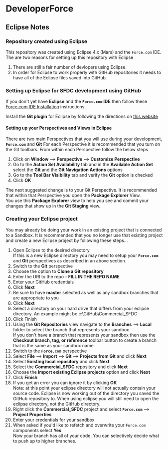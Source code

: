 # DeveloperForce

## Eclipse Notes

### Repository created using Eclipse
This repository was created using Eclipse 4.x (Mars) and the `Force.com` IDE.  The are two reasons for setting up this repository with Eclipse
1. There are still a fair number of devlopers using Eclipse.
2. In order for Eclipse to work properly with GitHub repositories it needs to have all of the Eclipse files saved into GitHub.  

### Setting up Eclipse for SFDC development using GitHub
If you don't yet have **Eclipse** and the **`Force.com` IDE** then follow these [Force.com IDE Installation](https://developer.salesforce.com/page/Force.com_IDE_Installation) instructions.  

Install the **Git plugin** for Eclipse by following the directions on [this website](http://www.vogella.com/tutorials/EclipseGit/article.html#eclipseinstallationgit)  

#### Setting up your **Perspectives** and **Views** in Eclipse
There are two main Perspectives that you will use during your development, **`Force.com`** and **Git**
For each Perspective it is recommended that you turn on the Git toolbars.  From within each Perspective follow the below steps
1. Click on **Window** --> **Perspective** --> **Customize Perspective**
2. Go to the **Action Set Availability** tab and in the **Available Action Set** select the **Git** and the **Git Navigation Actions** options
3. Go to the **Tool Bar Visibility** tab and verify the **Git** option is checked
4. Click **OK**

The next suggested change is to your Git Perspective.  It is recommended that within that Perspective you open the **Package Explorer** View.  
You use this **Package Explorer** view to help you see and commit your changes that show up in the **Git Staging** view.


### Creating your Eclipse project
You may already be doing your work in an existing project that is connected to a Sandbox.  It is recommended that you no longer use that existing project and create a new Eclipse project by following these steps...
1. Open Eclipse to the desired directory  
   If this is a new Eclipse directory you may need to setup your **`Force.com`** and **Git** perspectives as described in an above section. 
2. Switch to the **Git** perspective
3. Choose the option to **Clone a Git repository**
4. Enter the URI to the repo - **FILL IN THE REPO NAME**
5. Enter your GitHub credentials
6. Click **Next**
7. Be sure to have **master** selected as well as any sandbox branches that are appropriate to you
8. Click **Next**
9. Select a directory on your hard drive that differs from your eclipse directory.  An example might be c:\GitHub\Commercial_SFDC  
10. Click Finish
11. Using the **Git Repositories** view navigate to the **Branches** --> **Local** folder to select the branch that represents your sandbox    
If you don't have a branch that represents your sandbox then use the **Checkout branch, tag, or reference** toolbar button to create a branch that is the same as your sandbox name.
12. Switch to the **`Force.com`** perspective
13. Select **File** --> **Import** --> **Git** --> **Projects from Git** and click **Next**
14. Select **Existing local repository** and click **Next**
15. Select the **Commercial_SFDC** repository and click **Next**
16. Choose the **Import existing Eclipse projects** option and click **Next**
17. Click **Finish**
18. If you get an error you can ignore it by clicking **OK**  
Note: at this point your eclipse directory will not actually contain your source code.  Eclipse is now working out of the directory you saved the GitHub repository to.  When using eclipse you will still need to open the eclipse directory, not the GitHub directory.
19. Right click the **Commercial_SFDC** project and select **`Force.com`** --> **Project Properties**
20. Enter your credentials for your sandbox
21. When asked if you'd like to refetch and overwrite your `Force.com` components select **Yes**  
Now your branch has all of your code.  You can selectively decide what to push up to higher branches.

